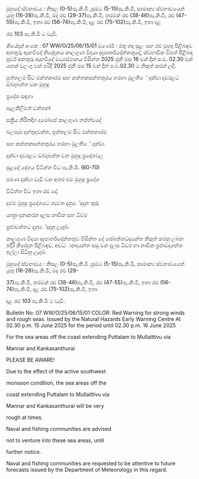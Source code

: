මුහුදේ ස්වභාවය : නිසල (0-5)පැ.කි.මී ,සුමට (5-15)පැ.කි.මී, සාමාන්‍ය ස්වභාවයෙන් යුතු (16-28)පැ.කි.මී, මද රළු (29-37)පැ.කි.මී, තරමක් රළු (38-46)පැ.කි.මී, රළු (47-55)පැ.කි.මී, ඉතා රළු (56-74)පැ.කි.මී, දළ රළු (75-102)පැ.කි.මී, ඉතා දළ

රළු 103 පැ.කි.මී ට වැඩි.

නියේදන්‍ අංකෙ : 07 WW/O/25/06/15/01 වර්ණෙ : රතු තද සුළං සහ රළු මුහුද පිළිබඳව අනතුරු ඇඟවීදේ නිදේදනය කාලගුණ විදයා දදපාර්තදේන්තතුදේ, ස්වභාවික විපත් පිළිබඳ පූර්ව අනතුරු ඇඟවීදේ මධ්‍යස්ථානය විසින්ත 2025 ජුනි මස 16 වන්‍ දින්‍ ප.ව. 02.30 වන්‍ යතක් වලංගු වන්‍ පරිදි 2025 ජුනි මස 15 වන්‍ දින්‍ ප.ව.02.30 ට නිකුත් කරන්‍ ලදි.

පුත්තලම සිට මන්තනාරම සහ කන්තකසන්තතුරය හරහා මුලතිේ දක්වා දවරළට ඔබ්දබන්ත වන මුහුදු

ප්‍රදේශ සඳහා

සැලකිලිමත් වන්තන!

සක්‍රීය නිරිතදිග දමෝසේ කාලගුණ තත්ත්වදේ

බලපෑම දහ්තුදවන්ත, පුත්තලම සිට මන්තනාරම

සහ කන්තකසන්තතුරය හරහා මුලතිේ දක්වා

දක්වා දවරළට ඔබ්දබන්ත වන මුහුදු ප්‍රදේශවල

සුළදේ දේගය විටින්ත විට පැ.කි.මී. (60-70)

පමණ දක්වා වැඩි වන අතර එම මුහුදු ප්‍රදේශ

විටින්ත විට ඉතා රළු දේ.

දමම මුහුදු ප්‍රදේශයට නැවත දැනුේදදන තුරු

යාත්‍රා දනාකරන දලස නාවික සහ ධීවර

ප්‍රජාවන්තට දැනුේදදනු ලැදබ්.

කාලගුණ විදයා දදපාර්තදේන්තතුව විසින්ත දේ සේබන්තධ්‍දයන්ත නිකුත් කරනු ලබන ඉදිරි නිදේදන පිළිබඳව, අවධ්‍ානදයන්ත පසු වන දලස ධීවර හා නාවික ප්‍රජාවදගන්ත ඉල්ලා සිටිනු ලැදබ්.

මුහුදේ ස්වභාවය : නිසල (0-5)පැ.කි.මී ,සුමට (5-15)පැ.කි.මී, සාමාන්‍ය ස්වභාවයෙන් යුතු (16-28)පැ.කි.මී, මද රළු (29-

37)පැ.කි.මී, තරමක් රළු (38-46)පැ.කි.මී, රළු (47-55)පැ.කි.මී, ඉතා රළු (56-74)පැ.කි.මී, දළ රළු (75-102)පැ.කි.මී, ඉතා

දළ රළු 103 පැ.කි.මී ට වැඩි.

Bulletin No: 07 WW/O/25/06/15/01 COLOR: Red Warning for strong winds and rough seas. Issued by the Natural Hazards Early Warning Centre At 02.30 p.m. 15 June 2025 for the period until 02.30 p.m. 16 June 2025

For the sea areas off the coast extending Puttalam to Mullaittivu via

Mannar and Kankasanthurai

PLEASE BE AWARE!

Due to the effect of the active southwest

monsoon condition, the sea areas off the

coast extending Puttalam to Mullaittivu via

Mannar and Kankasanthurai will be very

rough at times.

Naval and fishing communities are advised

not to venture into these sea areas, until

further notice.

Naval and fishing communities are requested to be attentive to future forecasts issued by the Department of Meteorology in this regard.